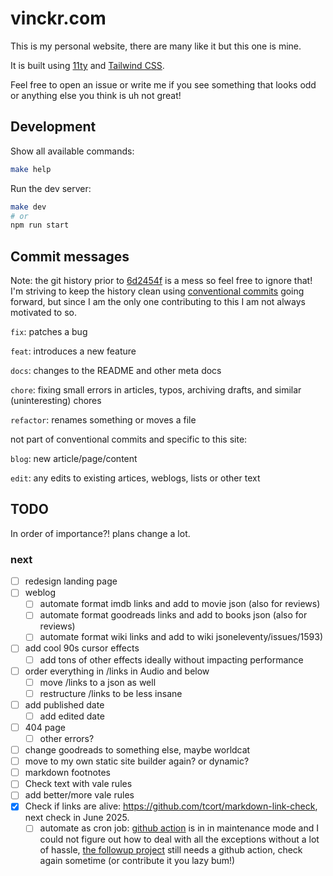 # vinckr.com

This is my personal website, there are many like it but this one is mine.

It is built using [11ty](https://www.11ty.dev/) and [Tailwind CSS](https://tailwindcss.com/).

Feel free to open an issue or write me if you see something that looks odd or anything else you think is uh not great!

## Development

Show all available commands:

```bash
make help
```

Run the dev server:

```bash
make dev
# or
npm run start
```

## Commit messages

Note: the git history prior to [6d2454f](https://github.com/vinckr/vinckr.com/commit/6d2454f827bbffddc43dc0a6814de5064cbdcedd) is a mess so feel free to ignore that! I'm striving to keep the history clean using [conventional commits](https://www.conventionalcommits.org/en/v1.0.0/) going forward, but since I am the only one contributing to this I am not always motivated to so.

`fix`: patches a bug

`feat`: introduces a new feature

`docs`: changes to the README and other meta docs

`chore`: fixing small errors in articles, typos, archiving drafts, and similar (uninteresting) chores

`refactor`: renames something or moves a file

not part of conventional commits and specific to this site:

`blog`: new article/page/content

`edit`: any edits to existing artices, weblogs, lists or other text

## TODO

In order of importance?! plans change a lot.

### next

- [ ] redesign landing page
- [ ] weblog
  - [ ] automate format imdb links and add to movie json (also for reviews)
  - [ ] automate format goodreads links and add to books json (also for reviews)
  - [ ] automate format wiki links and add to wiki jsoneleventy/issues/1593)
- [ ] add cool 90s cursor effects
  - [ ] add tons of other effects ideally without impacting performance
- [ ] order everything in /links in Audio and below
  - [ ] move /links to a json as well
  - [ ] restructure /links to be less insane
- [ ] add published date
  - [ ] add edited date
- [ ] 404 page
  - [ ] other errors?
- [ ] change goodreads to something else, maybe worldcat
- [ ] move to my own static site builder again? or dynamic?
- [ ] markdown footnotes
- [ ] Check text with vale rules
- [ ] add better/more vale rules
- [x] Check if links are alive: https://github.com/tcort/markdown-link-check, next check in June 2025.
  - [ ] automate as cron job: [github action](https://github.com/gaurav-nelson/github-action-markdown-link-check) is in in maintenance mode and I could not figure out how to deal with all the exceptions without a lot of hassle, [the followup project](https://github.com/UmbrellaDocs/linkspector) still needs a github action, check again sometime (or contribute it you lazy bum!)
